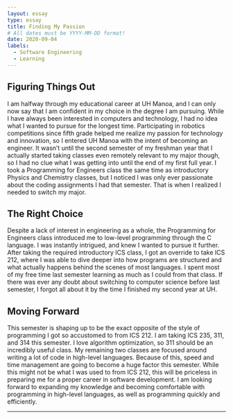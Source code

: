 ```yaml
---
layout: essay
type: essay
title: Finding My Passion
# All dates must be YYYY-MM-DD format!
date: 2020-09-04
labels:
  - Software Engineering
  - Learning
---
```


## Figuring Things Out
I am halfway through my educational career at UH Manoa, and I can only now say that I am confident in my choice in the degree I am pursuing.  While I have always been interested in computers and technology, I had no idea what I wanted to pursue for the longest time.  Participating in robotics competitions since fifth grade helped me realize my passion for technology and innovation, so I entered UH Manoa with the intent of becoming an engineer.  It wasn’t until the second semester of my freshman year that I actually started taking classes even remotely relevant to my major though, so I had no clue what I was getting into until the end of my first full year.  I took a Programming for Engineers class the same time as introductory Physics and Chemistry classes, but I noticed I was only ever passionate about the coding assignments I had that semester.  That is when I realized I needed to switch my major.

## The Right Choice
Despite a lack of interest in engineering as a whole, the Programming for Engineers class introduced me to low-level programming through the C language.  I was instantly intrigued, and knew I wanted to pursue it further.  After taking the required introductory ICS class, I got an override to take ICS 212, where I was able to dive deeper into how programs are structured and what actually happens behind the scenes of most languages.  I spent most of my free time last semester learning as much as I could from that class.  If there was ever any doubt about switching to computer science before last semester, I forgot all about it by the time I finished my second year at UH.

## Moving Forward
This semester is shaping up to be the exact opposite of the style of programming I got so accustomed to from ICS 212.  I am taking ICS 235, 311, and 314 this semester.  I love algorithm optimization, so 311 should be an incredibly useful class.  My remaining two classes are focused around writing a lot of code in high-level languages.  Because of this, speed and time management are going to become a huge factor this semester.  While this might not be what I was used to from ICS 212, this will be priceless in preparing me for a proper career in software development.  I am looking forward to expanding my knowledge and becoming comfortable with programming in high-level languages, as well as programming quickly and efficiently.

---
